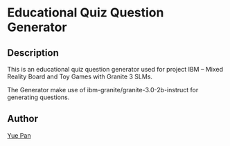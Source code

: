 # Educational Quiz Question Generator

## Description

This is an educational quiz question generator used for project IBM – Mixed Reality Board and Toy Games with Granite 3 SLMs.

The Generator make use of ibm-granite/granite-3.0-2b-instruct for generating questions.

## Author

[Yue Pan](https://dcloud347.github.io)

